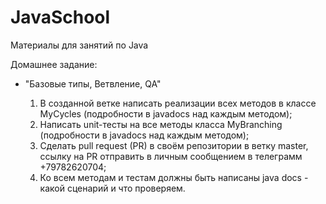 # JavaSchool
Материалы для занятий по Java

Домашнее задание:

* "Базовые типы, Ветвление, QA"

    1. В созданной ветке написать реализации всех методов в классе MyCycles (подробности в javadocs над каждым методом);
    2. Написать unit-тесты на все методы класса MyBranching (подробности в javadocs над каждым методом);
    3. Сделать pull request (PR) в своём репозитории в ветку master, ссылку на PR отправить в личным сообщением в телеграмм +79782620704;
    4. Ко всем методам и тестам должны быть написаны java docs - какой сценарий и что проверяем.